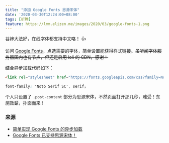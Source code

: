 ```yaml
---
title: "添加 Google Fonts 思源宋体"
date: '2020-03-30T12:24:00+08:00'
tags: [折腾]
feature: https://lmm.elizen.me/images/2020/03/google-fonts-1.png
---
```


谷婶大法好，在线字体都支持中文咯！ 👍

访问 [Google Fonts](https://fonts.google.com/?subset=chinese-simplified)，点选需要的字体，简单设置能获得样式链接。~~虽听闻字体服务器国内也有节点，但还是启用 loli 的 CDN，感谢！~~ 

<!--more-->

结合异步加载代码如下：

```html
<link rel="stylesheet" href="https://fonts.googleapis.com/css?family=Noto+Serif+SC&display=swap" media="print" onload="this.media='all'">
```

```css
font-family: 'Noto Serif SC', serif;
```

个人只设置了 `.post-content` 部分为思源宋体，不然页面打开那几秒，难受！东施效颦，扑面而来！

### 来源

- [简单实现 Google Fonts 的异步加载](https://io-oi.me/tech/loading-google-fonts-async/)
- [Google Fonts 已支持思源宋体！](https://io-oi.me/tech/noto-serif-sc-added-on-google-fonts/)

